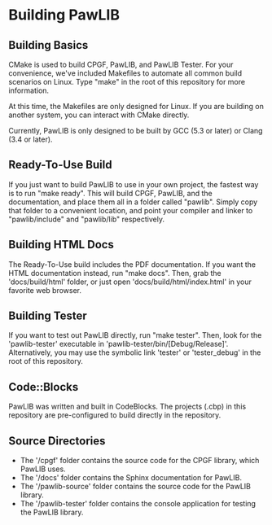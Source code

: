 # Building PawLIB

## Building Basics

CMake is used to build CPGF, PawLIB, and PawLIB Tester. For your convenience,
we've included Makefiles to automate all common build scenarios on Linux.
Type "make" in the root of this repository for more information.

At this time, the Makefiles are only designed for Linux. If you are building
on another system, you can interact with CMake directly.

Currently, PawLIB is only designed to be built by GCC (5.3 or later) or Clang (3.4 or later).

## Ready-To-Use Build

If you just want to build PawLIB to use in your own project, the fastest way
is to run "make ready". This will build CPGF, PawLIB, and the documentation,
and place them all in a folder called "pawlib". Simply copy that folder to
a convenient location, and point your compiler and linker to "pawlib/include"
and "pawlib/lib" respectively.

## Building HTML Docs

The Ready-To-Use build includes the PDF documentation. If you want the HTML
documentation instead, run "make docs". Then, grab the 'docs/build/html'
folder, or just open 'docs/build/html/index.html' in your favorite web
browser.

## Building Tester

If you want to test out PawLIB directly, run "make tester". Then, look
for the 'pawlib-tester' executable in 'pawlib-tester/bin/[Debug/Release]'.
Alternatively, you may use the symbolic link 'tester' or 'tester_debug'
in the root of this repository.

## Code::Blocks

PawLIB was written and built in CodeBlocks. The projects (.cbp) in this
repository are pre-configured to build directly in the repository.

## Source Directories

- The '/cpgf' folder contains the source code for the CPGF library, which
PawLIB uses.
- The '/docs' folder contains the Sphinx documentation for PawLIB.
- The '/pawlib-source' folder contains the source code for the PawLIB
  library.
- The '/pawlib-tester' folder contains the console application for testing
  the PawLIB library.
